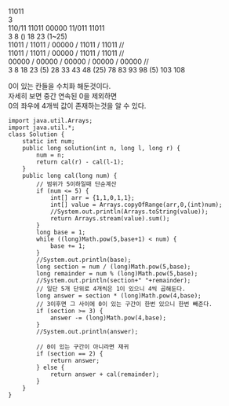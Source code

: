11011   
3   
110/11 11011 00000 11/011 11011   
3 8 () 18 23 (1~25)   
11011 / 11011 / 00000 / 11011 / 11011 //   
11011 / 11011 / 00000 / 11011 / 11011 //   
00000 / 00000 / 00000 / 00000 / 00000 //   
3 8 18 23 (5) 28 33 43 48 (25) 78 83 93 98 (5) 103 108   

0이 있는 칸들을 수치화 해둔것이다.   
자세히 보면 중간 연속된 0을 제외하면   
0의 좌우에 4개씩 값이 존재하는것을 알 수 있다.   

```
import java.util.Arrays;
import java.util.*;
class Solution {
    static int num;
    public long solution(int n, long l, long r) {
        num = n;
        return cal(r) - cal(l-1);
    }
    public long cal(long num) {
        // 범위가 5이하일때 단순계산
        if (num <= 5) { 
            int[] arr = {1,1,0,1,1};
            int[] value = Arrays.copyOfRange(arr,0,(int)num);
            //System.out.println(Arrays.toString(value));
            return Arrays.stream(value).sum();
        }
        long base = 1;
        while ((long)Math.pow(5,base+1) < num) {
            base += 1;
        }
        //System.out.println(base);
        long section = num / (long)Math.pow(5,base);
        long remainder = num % (long)Math.pow(5,base);
        //System.out.println(section+" "+remainder);
        // 일단 5개 단위로 4개씩은 1이 있으니 4씩 곱해둔다.
        long answer = section * (long)Math.pow(4,base);
        // 3이후면 그 사이에 0이 있는 구간이 한번 있으니 한번 빼준다.
        if (section >= 3) {
            answer -= (long)Math.pow(4,base);
        }
        //System.out.println(answer);
        
        // 0이 있는 구간이 아니라면 재귀
        if (section == 2) {
            return answer;
        } else {
            return answer + cal(remainder);
        }
    }
}
```
